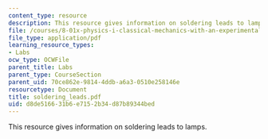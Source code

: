 ```yaml
---
content_type: resource
description: This resource gives information on soldering leads to lamps.
file: /courses/8-01x-physics-i-classical-mechanics-with-an-experimental-focus-fall-2002/d8de516631b6e7152b34d87b89344bed_soldering_leads.pdf
file_type: application/pdf
learning_resource_types:
- Labs
ocw_type: OCWFile
parent_title: Labs
parent_type: CourseSection
parent_uid: 70ce862e-9814-4ddb-a6a3-0510e258146e
resourcetype: Document
title: soldering_leads.pdf
uid: d8de5166-31b6-e715-2b34-d87b89344bed
---
```

This resource gives information on soldering leads to lamps.

